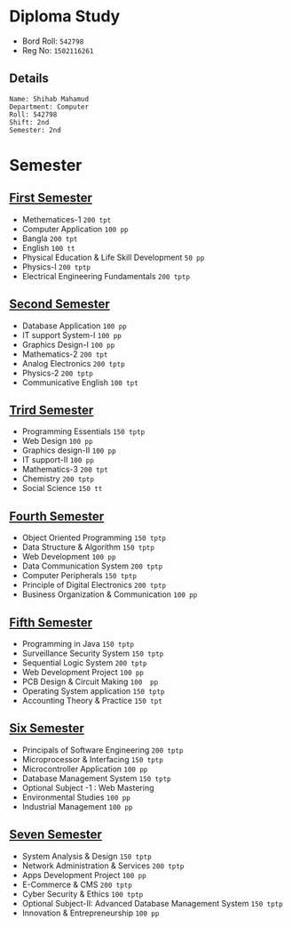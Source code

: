 # Diploma Study

* Bord Roll: `542798`
* Reg No: `1502116261`

## Details
```
Name: Shihab Mahamud
Department: Computer
Roll: 542798
Shift: 2nd
Semester: 2nd
```

# Semester
## [First Semester](https://drive.google.com/file/d/1-YCfZFxusjVjUxzwIVyKLjBPW6F1v_Ou/view)
* Methematices-1 `200 tpt`
* Computer Application `100 pp`
* Bangla `200 tpt`
* English `100 tt`
* Physical Education & Life Skill Development `50 pp`
* Physics-I `200 tptp`
* Electrical Engineering Fundamentals `200 tptp`

## [Second Semester](https://drive.google.com/file/d/1SCchHUYi4FLH6JJftwx8GdAgkoiXQBTA/view)
* Database Application `100 pp`
* IT support System-I `100 pp`
* Graphics Design-I `100 pp`
* Mathematics-2 `200 tpt`
* Analog Electronics `200 tptp`
* Physics-2 `200 tptp`
* Communicative English `100 tpt`

## [Trird Semester](https://drive.google.com/file/d/1d27CDRiYetCJZjuZLNEWxe425yFvCkTl/view?usp=sharing)
* Programming Essentials `150 tptp`
* Web Design `100 pp`
* Graphics design-II `100 pp`
* IT support-II `100 pp`
* Mathematics-3 `200 tpt`
* Chemistry `200 tptp`
* Social Science `150 tt`

## [Fourth Semester](https://drive.google.com/file/d/1gNMZzj8r-6poLERJDleSOuKfpTzFggvw/view?usp=sharing)
* Object Oriented Programming `150 tptp`
* Data Structure & Algorithm `150 tptp`
* Web Development `100 pp`
* Data Communication System `200 tptp`
* Computer Peripherals `150 tptp`
* Principle of Digital Electronics `200 tptp`
* Business Organization & Communication `100 pp`

## [Fifth Semester](https://drive.google.com/file/d/1FAzKrOUrSeTcZhpvfNLxyxharclCioCy/view?usp=sharing)
* Programming in Java `150 tptp`
* Surveillance Security System `150 tptp`
* Sequential Logic System `200 tptp`
* Web Development Project `100 pp`
* PCB Design & Circuit Making `100  pp`
* Operating System application `150 tptp`
* Accounting Theory & Practice `150 tpt`

## [Six Semester](https://drive.google.com/file/d/1hdpKeAeMhxh94qNdCusZfzugBJAMABtI/view?usp=sharing)
* Principals of Software Engineering `200 tptp`
* Microprocessor & Interfacing `150 tptp`
* Microcontroller Application `100 pp`
* Database Management System `150 tptp`
* Optional Subject -1 : Web Mastering
* Environmental Studies `100 pp`
* Industrial Management `100 pp`

## [Seven Semester](https://drive.google.com/file/d/1PGwnXnp28zodE3SQ1loYzVy7vp6WUjIQ/view?usp=sharing)
* System Analysis & Design `150 tptp`
* Network Administration & Services `200 tptp`
* Apps Development Project `100 pp`
* E-Commerce & CMS `200 tptp`
* Cyber Security & Ethics `100 tptp`
* Optional Subject-II: Advanced Database Management System `150 tptp`
* Innovation & Entrepreneurship `100 pp`
